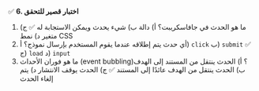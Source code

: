 ✅ **6. اختبار قصير للتحقق**
1.	ما هو الحدث في جافاسكريبت؟
    أ) دالة
    ب) شيء يحدث ويمكن الاستجابة له ✅
    ج) متغير
    د) نمط CSS
2.	أي حدث يتم إطلاقه عندما يقوم المستخدم بإرسال نموذج؟
    أ) `click`
    ب) `submit` ✅
    ج) `load`
    د) `input`
3.	ما هو فوران الأحداث (event bubbling)؟
    أ) الحدث ينتقل من المستند إلى الهدف
    ب) الحدث ينتقل من الهدف عائدًا إلى المستند ✅
    ج) الحدث يوقف الانتشار
    د) يتم إلغاء الحدث
